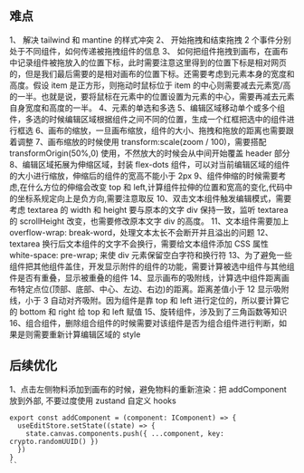 ## 难点

1、 解决 tailwind 和 mantine 的样式冲突
2、 开始拖拽和结束拖拽 2 个事件分别处于不同组件，如何传递被拖拽组件的信息
3、 如何把组件拖拽到画布，在画布中记录组件被拖放入的位置下标，此时需要注意这里得到的位置下标是相对网页的，但是我们最后需要的是相对画布的位置下标。还需要考虑到元素本身的宽度和高度。假设 item 是正方形，则拖动时鼠标位于 item 的中心则需要减去元素宽/高的一半。也就是说，要将鼠标在元素中的位置设置为元素的中心，需要再减去元素自身宽度和高度的一半。
4、元素的单选和多选
5、编辑区域移动单个或多个组件，多选的时候编辑区域根据组件之间不同的位置，生成一个红框把选中的组件进行框选
6、画布的缩放，一旦画布缩放，组件的大小、拖拽和拖放的距离也需要跟着调整
7、画布缩放的时候使用 transform:scale(zoom / 100)，需要搭配 transformOrigin(50%,0) 使用，不然放大的时候会从中间开始覆盖 header 部分
8、编辑区域拓展为伸缩区域，封装 flex-dots 组件，可以对当前编辑区域的组件的大小进行缩放，伸缩后的组件的宽高不能小于 2px
9、组件伸缩的时候需要考虑,在什么方位的伸缩会改变 top 和 left,计算组件拉伸的位置和宽高的变化,代码中的坐标系规定向上是负方向,需要注意取反
10、双击文本组件触发编辑模式，需要考虑 textarea 的 width 和 height 要与原本的文字 div 保持一致，监听 textarea 的 scrollHeight 改变，也需要修改原本文字 div 的高度。
11、文本组件需要加上 overflow-wrap: break-word，处理文本太长不会断开并且溢出的问题
12、textarea 换行后文本组件的文字不会换行，需要给文本组件添加 CSS 属性 white-space: pre-wrap; 来使 div 元素保留空白字符和换行符
13、为了避免一些组件把其他组件盖住，开发显示附件的组件的功能，需要计算被选中组件与其他组件是否有重叠，显示被重叠的组件
14、显示画布的吸附线，计算选中组件距离画布特定点位(顶部、底部、中心、左边、右边)的距离。距离差值小于 12 显示吸附线，小于 3 自动对齐吸附。因为组件是靠 top 和 left 进行定位的，所以要计算它的 bottom 和 right 给 top 和 left 赋值
15、旋转组件，涉及到了三角函数等知识
16、组合组件，删除组合组件的时候需要对该组件是否为组合组件进行判断，如果是则需要重新计算编辑区域的 style

## 后续优化

1、点击左侧物料添加到画布的时候，避免物料的重新渲染：把 addComponent 放到外部, 不要过度使用 zustand 自定义 hooks

```// 避免物料选项栏重新渲染
export const addComponent = (component: IComponent) => {
  useEditStore.setState((state) => {
    state.canvas.components.push({ ...component, key: crypto.randomUUID() })
  })
}
``

```
